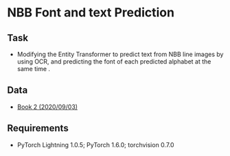 # NBB Font and text Prediction

## Task
- Modifying the Entity Transformer to predict text from NBB line images by using OCR, and predicting the font of each predicted alphabet at the same time .




## Data
- [Book 2 (2020/09/03)](https://faubox.rrze.uni-erlangen.de/getlink/fiNcWUfNXwuV4bDB3H54iqK1/Band2.zip)

## Requirements
- PyTorch Lightning 1.0.5; PyTorch 1.6.0; torchvision 0.7.0


